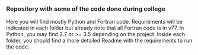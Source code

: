 ### Repository with some of the code done during college

Here you will find mostly Python and Fortran code. Requirements will be indicated in each folder but already note that
all Fortran code is in v77. In Python, you may find 2.7 or >= 3.5 depending on the project.
Inside each folder, you should find a more detailed Readme with the requirements to run the code.
